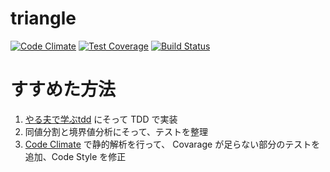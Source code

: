 # triangle

[![Code Climate](https://codeclimate.com/github/twingo-b/triangle/badges/gpa.svg)](https://codeclimate.com/github/twingo-b/triangle) [![Test Coverage](https://codeclimate.com/github/twingo-b/triangle/badges/coverage.svg)](https://codeclimate.com/github/twingo-b/triangle/coverage) [![Build Status](https://travis-ci.org/twingo-b/triangle.svg?branch=master)](https://travis-ci.org/twingo-b/triangle)

# すすめた方法
1. [やる夫で学ぶtdd](http://togetter.com/t/%E3%82%84%E3%82%8B%E5%A4%AB%E3%81%A7%E5%AD%A6%E3%81%B6tdd) にそって TDD で実装
1. 同値分割と境界値分析にそって、テストを整理
1. [Code Climate](https://codeclimate.com/) で静的解析を行って、 Covarage が足らない部分のテストを追加、Code Style を修正
